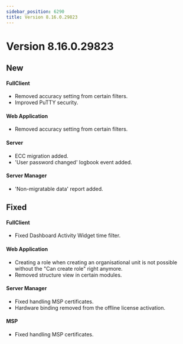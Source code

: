 ```yaml
---
sidebar_position: 6290
title: Version 8.16.0.29823
---
```


# Version 8.16.0.29823

## New

#### FullClient

* Removed accuracy setting from certain filters.
* Improved PuTTY security.

#### Web Application

* Removed accuracy setting from certain filters.

#### Server

* ECC migration added.
* 'User password changed' logbook event added.

#### Server Manager

* 'Non-migratable data' report added.

## Fixed

#### FullClient

* Fixed Dashboard Activity Widget time filter.

#### Web Application

* Creating a role when creating an organisational unit is not possible without the "Can create role" right anymore.
* Removed structure view in certain modules.

#### Server Manager

* Fixed handling MSP certificates.
* Hardware binding removed from the offline license activation.

#### MSP

* Fixed handling MSP certificates.